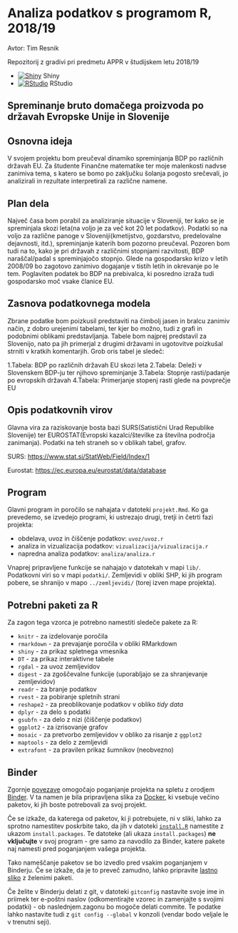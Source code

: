 # Analiza podatkov s programom R, 2018/19

Avtor: Tim Resnik

Repozitorij z gradivi pri predmetu APPR v študijskem letu 2018/19

* [![Shiny](http://mybinder.org/badge.svg)](http://beta.mybinder.org/v2/gh/jaanos/APPR-2018-19/master?urlpath=shiny/APPR-2018-19/projekt.Rmd) Shiny
* [![RStudio](http://mybinder.org/badge.svg)](http://beta.mybinder.org/v2/gh/jaanos/APPR-2018-19/master?urlpath=rstudio) RStudio

## Spreminanje bruto domačega proizvoda po državah Evropske Unije in Slovenije

## Osnovna ideja
V svojem projektu bom preučeval dinamiko spreminjanja BDP po različnih državah EU. Za študente Finančne matematike ter moje malenkosti nadvse zanimiva tema, s katero se bomo po zaključku šolanja pogosto srečevali, jo analizirali in rezultate interpretirali za različne namene.

## Plan dela
Največ časa bom porabil za analiziranje situacije v Sloveniji, ter kako se je spreminjala skozi leta(na voljo je za več kot 20 let podatkov). Podatki so na voljo za različne panoge v Sloveniji(kmetijstvo, gozdarstvo, predelovalne dejavnosti, itd.), spreminjanje katerih bom pozorno preučeval. Pozoren bom tudi na to, kako je pri državah z različnimi stopnjami razvitosti, BDP naraščal/padal s spreminjajočo stopnjo. Glede na gospodarsko krizo v letih 2008/09 bo zagotovo zanimivo dogajanje v tistih letih in okrevanje po le tem. Poglaviten podatek bo BDP na prebivalca, ki posredno izraža tudi gospodarsko moč vsake članice EU.

## Zasnova podatkovnega modela
Zbrane podatke bom poizkusil predstaviti na čimbolj jasen in bralcu zanimiv način, z dobro urejenimi tabelami, ter kjer bo možno, tudi z grafi in podobnimi oblikami predstavljanja. Tabele bom najprej predstavil za Slovenijo, nato pa jih primerjal z drugimi državami in ugotovitve poizkušal strniti v kratkih komentarjih. Grob oris tabel je sledeč:

1.Tabela: BDP po različnih državah EU skozi leta
2.Tabela: Deleži v Slovenskem BDP-ju ter njihovo spreminjanje
3.Tabela: Stopnje rasti/padanje po evropskih državah
4.Tabela: Primerjanje stopenj rasti glede na povprečje EU

## Opis podatkovnih virov
Glavna vira za raziskovanje bosta bazi SURS(Satistični Urad Republike Slovenije) ter EUROSTAT(Evropski kazalci/številke za številna področja zanimanja). Podatki na teh straneh so v oblikah tabel, grafov.

SURS:
https://www.stat.si/StatWeb/Field/Index/1

Eurostat:
https://ec.europa.eu/eurostat/data/database



## Program

Glavni program in poročilo se nahajata v datoteki `projekt.Rmd`.
Ko ga prevedemo, se izvedejo programi, ki ustrezajo drugi, tretji in četrti fazi projekta:

* obdelava, uvoz in čiščenje podatkov: `uvoz/uvoz.r`
* analiza in vizualizacija podatkov: `vizualizacija/vizualizacija.r`
* napredna analiza podatkov: `analiza/analiza.r`

Vnaprej pripravljene funkcije se nahajajo v datotekah v mapi `lib/`.
Podatkovni viri so v mapi `podatki/`.
Zemljevidi v obliki SHP, ki jih program pobere,
se shranijo v mapo `../zemljevidi/` (torej izven mape projekta).

## Potrebni paketi za R

Za zagon tega vzorca je potrebno namestiti sledeče pakete za R:

* `knitr` - za izdelovanje poročila
* `rmarkdown` - za prevajanje poročila v obliki RMarkdown
* `shiny` - za prikaz spletnega vmesnika
* `DT` - za prikaz interaktivne tabele
* `rgdal` - za uvoz zemljevidov
* `digest` - za zgoščevalne funkcije (uporabljajo se za shranjevanje zemljevidov)
* `readr` - za branje podatkov
* `rvest` - za pobiranje spletnih strani
* `reshape2` - za preoblikovanje podatkov v obliko *tidy data*
* `dplyr` - za delo s podatki
* `gsubfn` - za delo z nizi (čiščenje podatkov)
* `ggplot2` - za izrisovanje grafov
* `mosaic` - za pretvorbo zemljevidov v obliko za risanje z `ggplot2`
* `maptools` - za delo z zemljevidi
* `extrafont` - za pravilen prikaz šumnikov (neobvezno)

## Binder

Zgornje [povezave](#analiza-podatkov-s-programom-r-201819)
omogočajo poganjanje projekta na spletu z orodjem [Binder](https://mybinder.org/).
V ta namen je bila pripravljena slika za [Docker](https://www.docker.com/),
ki vsebuje večino paketov, ki jih boste potrebovali za svoj projekt.

Če se izkaže, da katerega od paketov, ki ji potrebujete, ni v sliki,
lahko za sprotno namestitev poskrbite tako,
da jih v datoteki [`install.R`](install.R) namestite z ukazom `install.packages`.
Te datoteke (ali ukaza `install.packages`) **ne vključujte** v svoj program -
gre samo za navodilo za Binder, katere pakete naj namesti pred poganjanjem vašega projekta.

Tako nameščanje paketov se bo izvedlo pred vsakim poganjanjem v Binderju.
Če se izkaže, da je to preveč zamudno,
lahko pripravite [lastno sliko](https://github.com/jaanos/APPR-docker) z želenimi paketi.

Če želite v Binderju delati z git,
v datoteki `gitconfig` nastavite svoje ime in priimek ter e-poštni naslov
(odkomentirajte vzorec in zamenjajte s svojimi podatki) -
ob naslednjem.zagonu bo mogoče delati commite.
Te podatke lahko nastavite tudi z `git config --global` v konzoli
(vendar bodo veljale le v trenutni seji).
